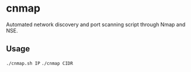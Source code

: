 # cnmap
Automated network discovery and port scanning script through Nmap and NSE.

## Usage
`./cnmap.sh IP`
`./cnmap CIDR`
